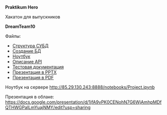 **Praktikum Hero**

Хакатон для выпускников

**DreamTeam10**

Файлы:
- [Структура СУБД](https://github.com/ket3er/DreamTeam10/blob/main/Diagram.pdf)
- [Создание БД](https://github.com/ket3er/DreamTeam10/blob/main/%D0%A1%D0%BE%D0%B7%D0%B4%D0%B0%D0%BD%D0%B8%D0%B5%20%D0%91%D0%94.pdf)
- [Ноутбук](https://github.com/ket3er/DreamTeam10/blob/main/Project.ipynb)
- [Описание API](https://github.com/ket3er/DreamTeam10/blob/main/api.pdf)
- [Тестовая документация](https://github.com/ket3er/DreamTeam10/blob/main/%D0%A2%D0%B5%D1%81%D1%82%D0%BE%D0%B2%D0%B0%D1%8F%20%D0%B4%D0%BE%D0%BA%D1%83%D0%BC%D0%B5%D0%BD%D1%82%D0%B0%D1%86%D0%B8%D1%8F.pdf)
- [Презентация в PPTX](https://github.com/ket3er/DreamTeam10/blob/main/%D0%9F%D1%80%D0%B5%D0%B4%D0%BB%D0%BE%D0%B6%D0%B5%D0%BD%D0%B8%D0%B5_%D0%BF%D0%BE_%D1%86%D0%B5%D0%BD%D0%BE%D0%BE%D0%B1%D1%80%D0%B0%D0%B7%D0%BE%D0%B2%D0%B0%D0%BD%D0%B8%D1%8E_%D0%BD%D0%B0%D0%B1%D0%BE%D1%80%D0%BE%D0%B2_%D0%BD%D0%B0_%D1%81%D0%B0%D0%B9%D1%82%D0%B5_teddyfood_com.pptx)
- [Презентация в PDF](https://github.com/ket3er/DreamTeam10/blob/main/%D0%9F%D1%80%D0%B5%D0%B4%D0%BB%D0%BE%D0%B6%D0%B5%D0%BD%D0%B8%D0%B5_%D0%BF%D0%BE_%D1%86%D0%B5%D0%BD%D0%BE%D0%BE%D0%B1%D1%80%D0%B0%D0%B7%D0%BE%D0%B2%D0%B0%D0%BD%D0%B8%D1%8E_%D0%BD%D0%B0%D0%B1%D0%BE%D1%80%D0%BE%D0%B2_%D0%BD%D0%B0_%D1%81%D0%B0%D0%B9%D1%82%D0%B5_teddyfood_com_DreamTeam10.pdf)

Ноутбук на сервере http://85.29.130.243:8888/notebooks/Project.ipynb

Презентация в облаке: https://docs.google.com/presentation/d/1jfA9vPK0CENohN7G6WjAmhpMDfQTHWGPaILmYuajNMY/edit?usp=sharing
